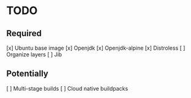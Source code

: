 # TODO

## Required

[x] Ubuntu base image
[x] Openjdk
[x] Openjdk-alpine
[x] Distroless
[ ] Organize layers
[ ] Jib

## Potentially

[ ] Multi-stage builds
[ ] Cloud native buildpacks

